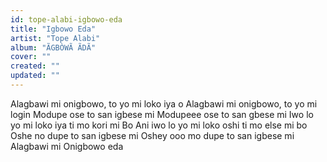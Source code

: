 ```yaml
---
id: tope-alabi-igbowo-eda
title: "Igbowo Eda"
artist: "Tope Alabi"
album: "ÃGBÒWÃ ÃDÃ"
cover: ""
created: ""
updated: ""
---
```


Alagbawi mi onigbowo, to yo mi loko iya o
Alagbawi mi onigbowo, to yo mi login
Modupe ose to san igbese mi
Modupeee ose to san gbese mi
Iwo lo yo mi loko iya ti mo kori mi Bo
Ani iwo lo yo mi loko oshi ti mo else mi bo
Oshe no dupe to san igbese mi
Oshey ooo mo dupe to san igbese mi
Alagbawi mi
Onigbowo eda